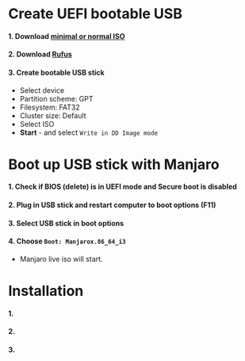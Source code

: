 # Create UEFI bootable USB
#### 1. Download [minimal or normal ISO](https://manjaro.org/community-editions/)
#### 2. Download [Rufus](https://rufus.akeo.ie/)
#### 3. Create bootable USB stick
* Select device
* Partition scheme: GPT
* Filesystem: FAT32
* Cluster size: Default
* Select ISO
* **Start** - and select `Write in DD Image mode`

# Boot up USB stick with Manjaro
#### 1. Check if BIOS (delete) is in UEFI mode and Secure boot is disabled
#### 2. Plug in USB stick and restart computer to boot options (F11)
#### 3. Select USB stick in boot options
#### 4. Choose `Boot: Manjarox.86_64_i3`
- Manjaro live iso will start.

# Installation
#### 1. 
#### 2. 
#### 3. 





